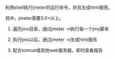利用shell执行jmeter的运行命令，并且生成html报告。

其中，jmeter需要3.0+以上。


1. 遍历jmx目录，通过jmeter -n执行每一个jmx脚本

2. 执行jmx以后，通过jmeter -o生成html报告

3. 配合tomcat或其他web服务器，即时查看报告